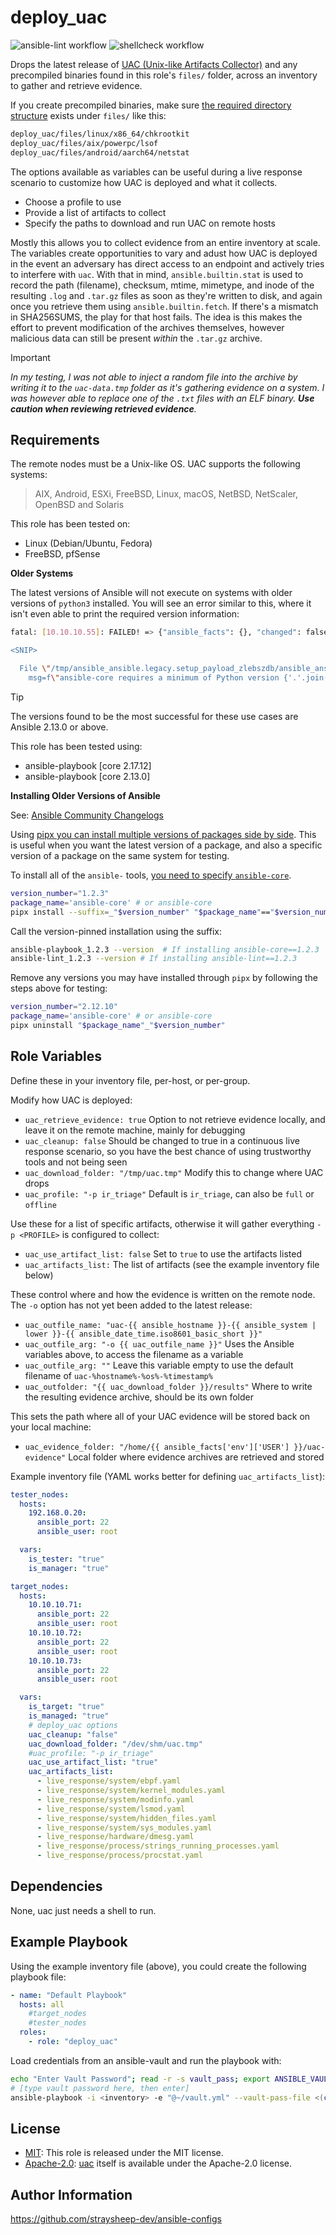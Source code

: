 deploy_uac
=========

![ansible-lint workflow](https://github.com/straysheep-dev/ansible-role-deploy_uac/actions/workflows/ansible-lint.yml/badge.svg) ![shellcheck workflow](https://github.com/straysheep-dev/ansible-role-deploy_uac/actions/workflows/shellcheck.yml/badge.svg)

Drops the latest release of [UAC (Unix-like Artifacts Collector)](https://github.com/tclahr/uac) and any precompiled binaries found in this role's `files/` folder, across an inventory to gather and retrieve evidence.

If you create precompiled binaries, make sure [the required directory structure](https://tclahr.github.io/uac-docs/#using-your-binary-files) exists under `files/` like this:

```bash
deploy_uac/files/linux/x86_64/chkrootkit
deploy_uac/files/aix/powerpc/lsof
deploy_uac/files/android/aarch64/netstat
```

The options available as variables can be useful during a live response scenario to customize how UAC is deployed and what it collects.

- Choose a profile to use
- Provide a list of artifacts to collect
- Specify the paths to download and run UAC on remote hosts

Mostly this allows you to collect evidence from an entire inventory at scale. The variables create opportunities to vary and adust how UAC is deployed in the event an adversary has direct access to an endpoint and actively tries to interfere with `uac`. With that in mind, `ansible.builtin.stat` is used to record the path (filename), checksum, mtime, mimetype, and inode of the resulting `.log` and `.tar.gz` files as soon as they're written to disk, and again once you retrieve them using `ansible.builtin.fetch`. If there's a mismatch in SHA256SUMS, the play for that host fails. The idea is this makes the effort to prevent modification of the archives themselves, however malicious data can still be present *within* the `.tar.gz` archive.

> [!IMPORTANT]
> *In my testing, I was not able to inject a random file into the archive by writing it to the `uac-data.tmp` folder as it's gathering evidence on a system. I was however able to replace one of the `.txt` files with an ELF binary. **Use caution when reviewing retrieved evidence**.*

Requirements
------------

The remote nodes must be a Unix-like OS. UAC supports the following systems:

> AIX, Android, ESXi, FreeBSD, Linux, macOS, NetBSD, NetScaler, OpenBSD and Solaris

This role has been tested on:

- Linux (Debian/Ubuntu, Fedora)
- FreeBSD, pfSense

**Older Systems**

The latest versions of Ansible will not execute on systems with older versions of `python3` installed. You will see an error similar to this, where it isn't even able to print the required version information:

```bash
fatal: [10.10.10.55]: FAILED! => {"ansible_facts": {}, "changed": false, "failed_modules": {"ansible.legacy.setup": {"ansible_facts": {"discovered_interpreter_python": "/usr/bin/python3"}, "exception": "Traceback (most recent call last):

<SNIP>

  File \"/tmp/ansible_ansible.legacy.setup_payload_zlebszdb/ansible_ansible.legacy.setup_payload.zip/ansible/module_utils/basic.py\", line 17
    msg=f\"ansible-core requires a minimum of Python version {'.'.join(map(str, _PY_MIN))}. Current version: {''.join(sys.version.splitlines())}\",

```

> [!TIP]
> The versions found to be the most successful for these use cases are Ansible 2.13.0 or above.

This role has been tested using:

- ansible-playbook [core 2.17.12]
- ansible-playbook [core 2.13.0]

**Installing Older Versions of Ansible**

See: [Ansible Community Changelogs](https://docs.ansible.com/ansible/latest/reference_appendices/release_and_maintenance.html#ansible-community-changelogs)

Using [pipx you can install multiple versions of packages side by side](https://github.com/pypa/pipx/pull/445). This is useful when you want the latest version of a package, and also a specific version of a package on the same system for testing.

To install all of the `ansible-` tools, [you need to specify `ansible-core`](https://docs.ansible.com/ansible/latest/installation_guide/intro_installation.html#pipx-install).

```bash
version_number="1.2.3"
package_name='ansible-core' # or ansible-core
pipx install --suffix=_"$version_number" "$package_name"=="$version_number"
```

Call the version-pinned installation using the suffix:

```bash
ansible-playbook_1.2.3 --version  # If installing ansible-core==1.2.3
ansible-lint_1.2.3 --version # If installing ansible-lint==1.2.3
```

Remove any versions you may have installed through `pipx` by following the steps above for testing:

```bash
version_number="2.12.10"
package_name='ansible-core' # or ansible-core
pipx uninstall "$package_name"_"$version_number"
```

Role Variables
--------------

Define these in your inventory file, per-host, or per-group.

Modify how UAC is deployed:

- `uac_retrieve_evidence: true` Option to not retrieve evidence locally, and leave it on the remote machine, mainly for debugging
- `uac_cleanup: false` Should be changed to true in a continuous live response scenario, so you have the best chance of using trustworthy tools and not being seen
- `uac_download_folder: "/tmp/uac.tmp"` Modify this to change where UAC drops
- `uac_profile: "-p ir_triage"` Default is `ir_triage`, can also be `full` or `offline`

Use these for a list of specific artifacts, otherwise it will gather everything `-p <PROFILE>` is configured to collect:

- `uac_use_artifact_list: false` Set to `true` to use the artifacts listed
- `uac_artifacts_list:` The list of artifacts (see the example inventory file below)

These control where and how the evidence is written on the remote node. The `-o` option has not yet been added to the latest release:

- `uac_outfile_name: "uac-{{ ansible_hostname }}-{{ ansible_system | lower }}-{{ ansible_date_time.iso8601_basic_short }}"`
- `uac_outfile_arg: "-o {{ uac_outfile_name }}"` Uses the Ansible variables above, to access the filename as a variable
- `uac_outfile_arg: ""` Leave this variable empty to use the default filename of `uac-%hostname%-%os%-%timestamp%`
- `uac_outfolder: "{{ uac_download_folder }}/results"` Where to write the resulting evidence archive, should be its own folder

This sets the path where all of your UAC evidence will be stored back on your local machine:

- `uac_evidence_folder: "/home/{{ ansible_facts['env']['USER'] }}/uac-evidence"` Local folder where evidence archives are retrieved and stored

Example inventory file (YAML works better for defining `uac_artifacts_list`):

```yml
tester_nodes:
  hosts:
    192.168.0.20:
      ansible_port: 22
      ansible_user: root

  vars:
    is_tester: "true"
    is_manager: "true"

target_nodes:
  hosts:
    10.10.10.71:
      ansible_port: 22
      ansible_user: root
    10.10.10.72:
      ansible_port: 22
      ansible_user: root
    10.10.10.73:
      ansible_port: 22
      ansible_user: root

  vars:
    is_target: "true"
    is_managed: "true"
    # deploy_uac options
    uac_cleanup: "false"
    uac_download_folder: "/dev/shm/uac.tmp"
    #uac_profile: "-p ir_triage"
    uac_use_artifact_list: "true"
    uac_artifacts_list:
      - live_response/system/ebpf.yaml
      - live_response/system/kernel_modules.yaml
      - live_response/system/modinfo.yaml
      - live_response/system/lsmod.yaml
      - live_response/system/hidden_files.yaml
      - live_response/system/sys_modules.yaml
      - live_response/hardware/dmesg.yaml
      - live_response/process/strings_running_processes.yaml
      - live_response/process/procstat.yaml
```

Dependencies
------------

None, uac just needs a shell to run.

Example Playbook
----------------

Using the example inventory file (above), you could create the following playbook file:

```yml
- name: "Default Playbook"
  hosts: all
    #target_nodes
    #tester_nodes
  roles:
    - role: "deploy_uac"
```

Load credentials from an ansible-vault and run the playbook with:

```bash
echo "Enter Vault Password"; read -r -s vault_pass; export ANSIBLE_VAULT_PASSWORD=$vault_pass
# [type vault password here, then enter]
ansible-playbook -i <inventory> -e "@~/vault.yml" --vault-pass-file <(cat <<<$ANSIBLE_VAULT_PASSWORD) -v ./playbook.yml
```

License
-------

- [MIT](./LICENSE): This role is released under the MIT license.
- [Apache-2.0](https://github.com/tclahr/uac/blob/main/LICENSE): [uac](https://github.com/tclahr/uac) itself is available under the Apache-2.0 license.

Author Information
------------------

https://github.com/straysheep-dev/ansible-configs
